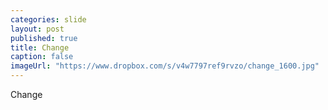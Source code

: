```yaml
---
categories: slide
layout: post
published: true
title: Change
caption: false
imageUrl: "https://www.dropbox.com/s/v4w7797ref9rvzo/change_1600.jpg"
---
```


Change